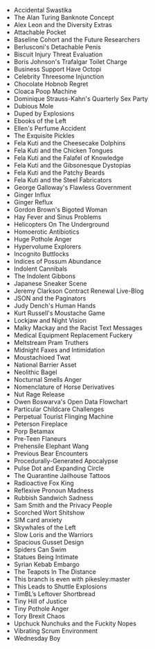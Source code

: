 * Accidental Swastika
* The Alan Turing Banknote Concept
* Alex Leon and the Diversity Extras
* Attachable Pocket
* Baseline Cohort and the Future Researchers
* Berlusconi's Detachable Penis
* Biscuit Injury Threat Evaluation
* Boris Johnson's Trafalgar Toilet Charge
* Business Support Have Octopi
* Celebrity Threesome Injunction
* Chocolate Hobnob Regret
* Cloaca Poop Machine
* Dominique Strauss-Kahn's Quarterly Sex Party
* Dubious Mole
* Duped by Explosions
* Ebooks of the Left
* Ellen's Perfume Accident
* The Exquisite Pickles
* Fela Kuti and the Cheesecake Dolphins
* Fela Kuti and the Chicken Tongues
* Fela Kuti and the Falafel of Knowledge
* Fela Kuti and the Gibsonesque Dystopias
* Fela Kuti and the Patchy Beards
* Fela Kuti and the Steel Fabricators
* George Galloway's Flawless Government
* Ginger Influx
* Ginger Reflux
* Gordon Brown's Bigoted Woman
* Hay Fever and Sinus Problems
* Helicopters On The Underground
* Homoerotic Antibiotics
* Huge Pothole Anger
* Hypervolume Explorers
* Incognito Buttlocks
* Indices of Possum Abundance
* Indolent Cannibals
* The Indolent Gibbons
* Japanese Sneaker Scene
* Jeremy Clarkson Contract Renewal Live-Blog
* JSON and the Paginators
* Judy Dench's Human Hands
* Kurt Russell's Moustache Game
* Lockjaw and Night Vision
* Malky Mackay and the Racist Text Messages
* Medical Equipment Replacement Fuckery
* Meltstream Pram Truthers
* Midnight Faxes and Intimidation
* Moustachioed Twat
* National Barrier Asset
* Neolithic Bagel
* Nocturnal Smells Anger
* Nomenclature of Horse Derivatives
* Nut Rage Release
* Owen Boswarva's Open Data Flowchart
* Particular Childcare Challenges
* Perpetual Tourist Flinging Machine
* Peterson Fireplace
* Porp Betamax
* Pre-Teen Flaneurs
* Prehensile Elephant Wang
* Previous Bear Encounters
* Procedurally-Generated Apocalypse
* Pulse Dot and Expanding Circle
* The Quarantine Jailhouse Tattoos
* Radioactive Fox King
* Reflexive Pronoun Madness
* Rubbish Sandwich Sadness
* Sam Smith and the Privacy People
* Scorched Wort Shitshow
* SIM card anxiety
* Skywhales of the Left
* Slow Loris and the Warriors
* Spacious Gusset Design
* Spiders Can Swim
* Statues Being Intimate
* Syrian Kebab Embargo
* The Teapots In The Distance
* This branch is even with pikesley:master
* This Leads to Shuttle Explosions
* TimBL’s Leftover Shortbread
* Tiny Hill of Justice
* Tiny Pothole Anger
* Tory Brexit Chaos
* Upchuck Nunchuks and the Fuckity Nopes
* Vibrating Scrum Environment
* Wednesday Boy
